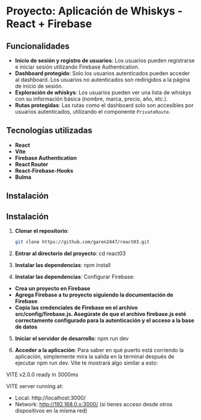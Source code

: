 # Proyecto: Aplicación de Whiskys - React + Firebase

## Funcionalidades

- **Inicio de sesión y registro de usuarios**: Los usuarios pueden registrarse e iniciar sesión utilizando Firebase Authentication.
- **Dashboard protegido**: Solo los usuarios autenticados pueden acceder al dashboard. Los usuarios no autenticados son redirigidos a la página de inicio de sesión.
- **Exploración de whiskys**: Los usuarios pueden ver una lista de whiskys con su información básica (nombre, marca, precio, año, etc.).
- **Rutas protegidas**: Las rutas como el dashboard solo son accesibles por usuarios autenticados, utilizando el componente `PrivateRoute`.

## Tecnologías utilizadas

- **React**
- **Vite**
- **Firebase Authentication**
- **React Router**
- **React-Firebase-Hooks**
- **Bulma**

## Instalación

## Instalación

1. **Clonar el repositorio**:
   ```bash
   git clone https://github.com/garen2447/react03.git

2. **Entrar al directorio del proyecto**:
    cd react03

3. **Instalar las dependencias**:
npm install

4. **Instalar las dependencias**:
Configurar Firebase:

- **Crea un proyecto en Firebase**
- **Agrega Firebase a tu proyecto siguiendo la documentación de Firebase**
- **Copia las credenciales de Firebase en el archivo src/config/firebase.js. Asegúrate de que el archivo firebase.js esté correctamente configurado para la autenticación y el acceso a la base de datos**

5. **Iniciar el servidor de desarrollo**:
npm run dev

6. **Acceder a la aplicación**:
Para saber en qué puerto está corriendo la aplicación, simplemente mira la salida en la terminal después de ejecutar npm run dev. Vite te mostrará algo similar a esto:

VITE v2.0.0  ready in 3000ms

  VITE server running at:

  - Local:   http://localhost:3000/
  - Network: http://192.168.0.x:3000/ (si tienes acceso desde otros dispositivos en la misma red)

   
